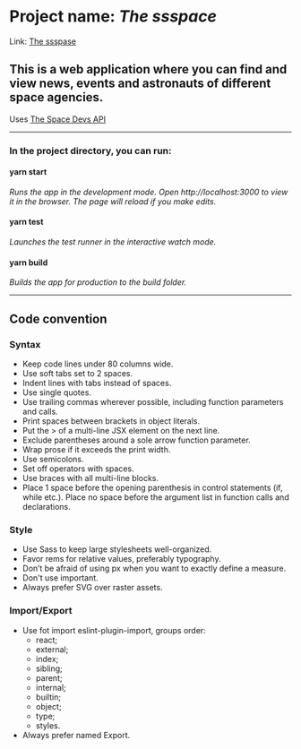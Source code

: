 # Project name: _The ssspace_

Link: [The ssspase](kerrimov.github.io/the-ssspace/)

## This is a web application where you can find and view news, events and astronauts of different space agencies.

Uses [The Space Devs API](https://thespacedevs.com/llapi)

---

### In the project directory, you can run:

#### yarn start

_Runs the app in the development mode. Open http://localhost:3000 to view it in
the browser. The page will reload if you make edits._

#### yarn test

_Launches the test runner in the interactive watch mode._

#### yarn build

_Builds the app for production to the build folder._

---

## Code convention

### Syntax

- Keep code lines under 80 columns wide.
- Use soft tabs set to 2 spaces.
- Indent lines with tabs instead of spaces.
- Use single quotes.
- Use trailing commas wherever possible, including function parameters and
  calls.
- Print spaces between brackets in object literals.
- Put the > of a multi-line JSX element on the next line.
- Exclude parentheses around a sole arrow function parameter.
- Wrap prose if it exceeds the print width.
- Use semicolons.
- Set off operators with spaces.
- Use braces with all multi-line blocks.
- Place 1 space before the opening parenthesis in control statements (if, while
  etc.). Place no space before the argument list in function calls and
  declarations.

### Style

- Use Sass to keep large stylesheets well-organized.
- Favor rems for relative values, preferably typography.
- Don’t be afraid of using px when you want to exactly define a measure.
- Don't use important.
- Always prefer SVG over raster assets.

### Import/Export

- Use fot import eslint-plugin-import, groups order:
  - react;
  - external;
  - index;
  - sibling;
  - parent;
  - internal;
  - builtin;
  - object;
  - type;
  - styles.
- Always prefer named Export.
